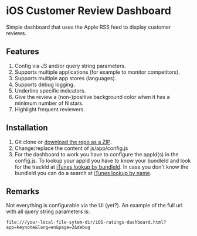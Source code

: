 # iOS Customer Review Dashboard

Simple dashboard that uses the Apple RSS feed to display customer reviews.

## Features

1. Config via JS and/or query string parameters.
1. Supports multiple applications (for example to monitor competitors).
1. Supports multiple app stores (languages).
1. Supports debug logging.
1. Underline specific indicators.
1. Give the review a (non-)positive background color when it has a minimum number of N stars.  
1. Highlight frequent reviewers.


## Installation

1. Git clone or [download the repo as a ZIP](https://github.com/martijnhazebroek/iOS-customer-review-dashboard/archive/master.zip).
1. Change/replace the content of js/app/config.js
1. For the dashboard to work you have to configure the appId(s) in the config.js. To lookup your appId you have to know your bundleId and look for the trackId at [iTunes lookup by bundleId](https://itunes.apple.com/lookup?bundleId={insert_bundle_id_here}). In case you don't know the bundleId you can do a search at [iTunes lookup by name](https://itunes.apple.com/search?media=software&term={insert_app_name_here}).

## Remarks

Not everything is configurable via the UI (yet?). An example of the full url with all query string parameters is:

    file:///your-local-file-sytem-dir/iOS-ratings-dashboard.html?app=keynote&lang=en&page=2&debug
